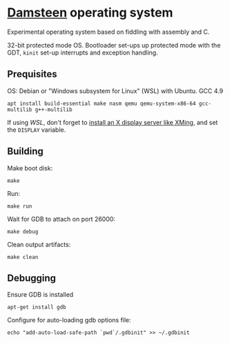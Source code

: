 # [Damsteen](http://damsteen.nl) operating system

Experimental operating system based on fiddling with assembly and C.

32-bit protected mode OS. Bootloader set-ups up protected mode with the GDT, `kinit` set-up interrupts and exception handling.

## Prequisites

OS: Debian or "Windows subsystem for Linux" (WSL) with Ubuntu.
GCC 4.9

```
apt install build-essential make nasm qemu qemu-system-x86-64 gcc-multilib g++-multilib
```

If using *WSL*, don't forget to [install an X display server like XMing](https://damsteen.nl/blog/2016/08/20/run-gui-programs-on-bash-on-ubuntu-on-windows), and set the `DISPLAY` variable.

## Building

Make boot disk:

```
make
```

Run:

```
make run
```

Wait for GDB to attach on port 26000:

```
make debug
```

Clean output artifacts:

```
make clean
```

## Debugging

Ensure GDB is installed

```
apt-get install gdb
```

Configure for auto-loading gdb options file:

```
echo "add-auto-load-safe-path `pwd`/.gdbinit" >> ~/.gdbinit
```
